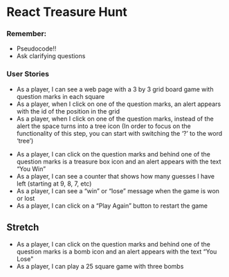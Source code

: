 # React Treasure Hunt

### Remember:
- Pseudocode!!
- Ask clarifying questions

### User Stories
+ As a player, I can see a web page with a 3 by 3 grid board game with question marks in each square
+ As a player, when I click on one of the question marks, an alert appears with the id of the position in the grid
+ As a player, when I click on one of the question marks, instead of the alert the space turns into a tree icon (In order to focus on the functionality of this step, you can start with switching the ‘?’ to the word ‘tree’)
- As a player, I can click on the question marks and behind one of the question marks is a treasure box icon and an alert appears with the text “You Win”
- As a player, I can see a counter that shows how many guesses I have left (starting at 9, 8, 7, etc)
- As a player, I can see a “win” or “lose” message when the game is won or lost
- As a player, I can click on a “Play Again” button to restart the game

## Stretch
- As a player, I can click on the question marks and behind one of the question marks is a bomb icon and an alert appears with the text “You Lose"
- As a player, I can play a 25 square game with three bombs
